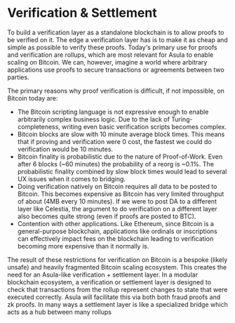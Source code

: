 # Verification & Settlement

To build a verification layer as a standalone blockchain is to allow proofs to be verified on it. The edge a verification layer has is to make it as cheap and simple as possible to verify these proofs. Today's primary use for proofs and verification are rollups, which are most relevant for Asula to enable scaling on Bitcoin. We can, however, imagine a world where arbitrary applications use proofs to secure transactions or agreements between two parties.

The primary reasons why proof verification is difficult, if not impossible, on Bitcoin today are:

* The Bitcoin scripting language is not expressive enough to enable arbitrarily complex business logic. Due to the lack of Turing-completeness, writing even basic verification scripts becomes complex.
* Bitcoin blocks are slow with 10 minute average block times. This means that if proving and verification were 0 cost, the fastest we could do verification would be 10 minutes.
* Bitcoin finality is probabilistic due to the nature of Proof-of-Work. Even after 6 blocks (\~60 minutes) the probability of a reorg is \~0.1%. The probabilistic finality combined by slow block times would lead to several UX issues when it comes to bridging.
* Doing verification natively on Bitcoin requires all data to be posted to Bitcoin. This becomes expensive as Bitcoin has very limited throughput of about (4MB every 10 minutes). If we were to post DA to a different layer like Celestia, the argument to do verification on a different layer also becomes quite strong (even if proofs are posted to BTC).
* Contention with other applications. Like Ethereum, since Bitcoin is a general-purpose blockchain, applications like ordinals or inscriptions can effectively impact fees on the blockchain leading to verification becoming more expensive than it normally is.

The result of these restrictions for verification on Bitcoin is a bespoke (likely unsafe) and heavily fragmented Bitcoin scaling ecosystem. This creates the need for an Asula-like verification + settlement layer. In a modular blockchain ecosystem, a verification or settlement layer is designed to check that transactions from the rollup represent changes to state that were executed correctly. Asula will facilitate this via both both fraud proofs and zk proofs. In many ways a settlement layer is like a specialized bridge which acts as a hub between many rollups
